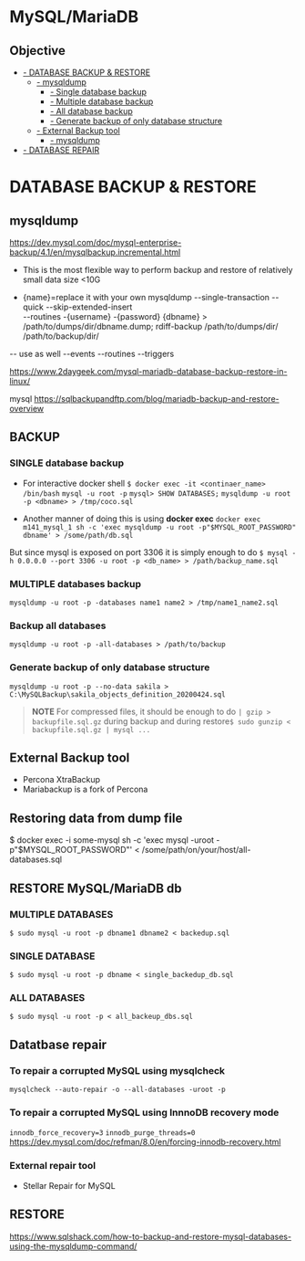 # MySQL/MariaDB

## Objective
- [- DATABASE BACKUP & RESTORE](#database_backup_and_restore)
  * [- mysqldump](#mysqldump)
    * [- Single database backup](#SINGLE_database_backup)
    * [- Multiple database backup](#MULTIPLE_database_backup)
    * [- All database backup](#ALL_database_backup)
    * [- Generate backup of only database structure](#Generate_backup_of_only_database_structure)
  * [- External Backup tool](#External_Backup_tool)
    * [- mysqldump](#mysqldump)
- [- DATABASE REPAIR](#database_repair)

# <a name="database_backup_and_restore"></a>DATABASE BACKUP & RESTORE
##  <a name="mysqldump"></a>mysqldump
https://dev.mysql.com/doc/mysql-enterprise-backup/4.1/en/mysqlbackup.incremental.html

- This is the most flexible way to perform backup and restore of relatively small data size <10G

* {name}=replace it with your own
mysqldump --single-transaction --quick --skip-extended-insert \
  --routines -{username} -{password} {dbname} > /path/to/dumps/dir/dbname.dump;
rdiff-backup /path/to/dumps/dir/ /path/to/backup/dir/

-- use as well --events --routines --triggers

https://www.2daygeek.com/mysql-mariadb-database-backup-restore-in-linux/

mysql
https://sqlbackupandftp.com/blog/mariadb-backup-and-restore-overview

## BACKUP


### __SINGLE__ database backup
- For interactive docker shell
`$ docker exec -it <continaer_name> /bin/bash`
`mysql -u root -p`
`mysql> SHOW DATABASES;`
`mysqldump -u root -p <dbname> > /tmp/coco.sql`


- Another manner of doing this is using **docker exec**
`docker exec m141_mysql_1 sh -c 'exec mysqldump -u root -p"$MYSQL_ROOT_PASSWORD" dbname' > /some/path/db.sql`

But since mysql is exposed on port 3306 it is simply enough to do
`$ mysql -h 0.0.0.0 --port 3306 -u root -p <db_name> > /path/backup_name.sql`


### __MULTIPLE__ databases backup
`mysqldump -u root -p -databases name1 name2 > /tmp/name1_name2.sql`

### Backup __all__ databases
`mysqldump -u root -p -all-databases > /path/to/backup`

### Generate backup of only database structure
`mysqldump -u root -p --no-data sakila > C:\MySQLBackup\sakila_objects_definition_20200424.sql`

> **NOTE** For compressed files,
it should be enough to do `| gzip > backupfile.sql.gz` during backup and
during restore`$ sudo gunzip < backupfile.sql.gz | mysql ... `

## External Backup tool
* Percona XtraBackup
* Mariabackup is a fork of Percona


## Restoring data from dump file
$ docker exec -i some-mysql sh -c 'exec mysql -uroot -p"$MYSQL_ROOT_PASSWORD"' < /some/path/on/your/host/all-databases.sql


## RESTORE MySQL/MariaDB db
### __MULTIPLE__ DATABASES
`$ sudo mysql -u root -p dbname1 dbname2 < backedup.sql`

### __SINGLE__ DATABASE
`$ sudo mysql -u root -p dbname < single_backedup_db.sql`

### __ALL__ DATABASES
`$ sudo mysql -u root -p < all_backeup_dbs.sql`

## Datatbase repair

### To repair a corrupted MySQL using mysqlcheck
`mysqlcheck --auto-repair -o --all-databases -uroot -p`


### To repair a corrupted MySQL using InnnoDB recovery mode
`innodb_force_recovery=3`
`innodb_purge_threads=0`
https://dev.mysql.com/doc/refman/8.0/en/forcing-innodb-recovery.html

### External repair tool
* Stellar Repair for MySQL



## RESTORE
https://www.sqlshack.com/how-to-backup-and-restore-mysql-databases-using-the-mysqldump-command/
